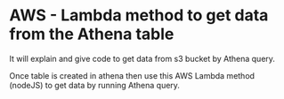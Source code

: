 # AWS - Lambda method to get data from the Athena table

It will explain and give code to get data from s3 bucket by Athena query.

Once table is created in athena then use this AWS Lambda method (nodeJS) to get data by running Athena query. 
